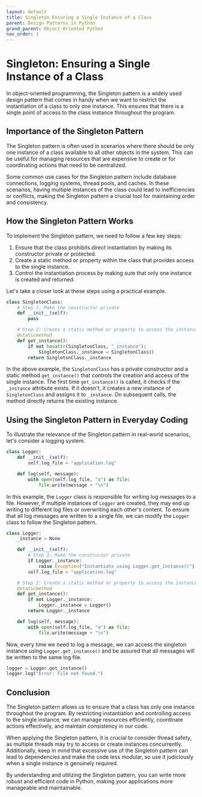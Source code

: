 ```yaml
---
layout: default
title: Singleton Ensuring a Single Instance of a Class
parent: Design Patterns in Python
grand_parent: Object-Oriented Python
nav_order: 1
---
```

# Singleton: Ensuring a Single Instance of a Class

In object-oriented programming, the Singleton pattern is a widely used design pattern that comes in handy when we want to restrict the instantiation of a class to only one instance. This ensures that there is a single point of access to the class instance throughout the program.

## Importance of the Singleton Pattern

The Singleton pattern is often used in scenarios where there should be only one instance of a class available to all other objects in the system. This can be useful for managing resources that are expensive to create or for coordinating actions that need to be centralized.

Some common use cases for the Singleton pattern include database connections, logging systems, thread pools, and caches. In these scenarios, having multiple instances of the class could lead to inefficiencies or conflicts, making the Singleton pattern a crucial tool for maintaining order and consistency.

## How the Singleton Pattern Works

To implement the Singleton pattern, we need to follow a few key steps:

1. Ensure that the class prohibits direct instantiation by making its constructor private or protected.
2. Create a static method or property within the class that provides access to the single instance.
3. Control the instantiation process by making sure that only one instance is created and returned.

Let's take a closer look at these steps using a practical example.

```python
class SingletonClass:
    # Step 1: Make the constructor private
    def __init__(self):
        pass

    # Step 2: Create a static method or property to access the instance
    @staticmethod
    def get_instance():
        if not hasattr(SingletonClass, "_instance"):
            SingletonClass._instance = SingletonClass()
        return SingletonClass._instance
```

In the above example, the `SingletonClass` has a private constructor and a static method `get_instance()` that controls the creation and access of the single instance. The first time `get_instance()` is called, it checks if the `_instance` attribute exists. If it doesn't, it creates a new instance of `SingletonClass` and assigns it to `_instance`. On subsequent calls, the method directly returns the existing instance.

## Using the Singleton Pattern in Everyday Coding

To illustrate the relevance of the Singleton pattern in real-world scenarios, let's consider a logging system.

```python
class Logger:
    def __init__(self):
        self.log_file = "application.log"

    def log(self, message):
        with open(self.log_file, "a") as file:
            file.write(message + "\n")
```

In this example, the `Logger` class is responsible for writing log messages to a file. However, if multiple instances of `Logger` are created, they may end up writing to different log files or overwriting each other's content. To ensure that all log messages are written to a single file, we can modify the `Logger` class to follow the Singleton pattern.

```python
class Logger:
    _instance = None

    def __init__(self):
        # Step 1: Make the constructor private
        if Logger._instance:
            raise Exception("Instantiate using Logger.get_instance()")
        self.log_file = "application.log"

    # Step 2: Create a static method or property to access the instance
    @staticmethod
    def get_instance():
        if not Logger._instance:
            Logger._instance = Logger()
        return Logger._instance

    def log(self, message):
        with open(self.log_file, "a") as file:
            file.write(message + "\n")
```

Now, every time we need to log a message, we can access the singleton instance using `Logger.get_instance()` and be assured that all messages will be written to the same log file.

```python
logger = Logger.get_instance()
logger.log("Error: File not found.")
```

## Conclusion

The Singleton pattern allows us to ensure that a class has only one instance throughout the program. By restricting instantiation and controlling access to the single instance, we can manage resources efficiently, coordinate actions effectively, and maintain consistency in our code.

When applying the Singleton pattern, it is crucial to consider thread safety, as multiple threads may try to access or create instances concurrently. Additionally, keep in mind that excessive use of the Singleton pattern can lead to dependencies and make the code less modular, so use it judiciously when a single instance is genuinely required.

By understanding and utilizing the Singleton pattern, you can write more robust and efficient code in Python, making your applications more manageable and maintainable.